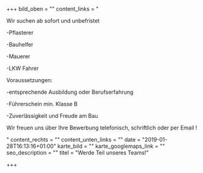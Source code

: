 +++
bild_oben = ""
content_links = "<p>Wir suchen ab sofort und unbefristet</p><p>-Pflasterer</p><p>-Bauhelfer</p><p>-Mauerer</p><p>-LKW Fahrer</p><p></p><p>Voraussetzungen:  </p><p>-entsprechende Ausbildung oder Berufserfahrung  </p><p>-Führerschein min. Klasse B </p><p>-Zuverlässigkeit und Freude am Bau</p><p></p><p>Wir freuen uns über Ihre Bewerbung telefonisch, schriftlich oder per Email !</p>"
content_rechts = ""
content_unten_links = ""
date = "2019-01-28T16:13:16+01:00"
karte_bild = ""
karte_googlemaps_link = ""
seo_description = ""
titel = "Werde Teil unseres Teams!"

+++
